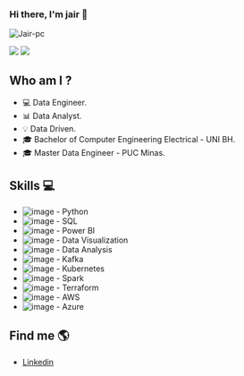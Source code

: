 ### Hi there, I'm jair 👋

<p align="left"> <img src="https://komarev.com/ghpvc/?username=Jair-pc&label=Profile%20views&color=0e75b6&style=flat" alt="Jair-pc" /> </p>


<div> 
 <a href = "mailto:juniorpsilva@msn.com"><img src="https://img.shields.io/badge/-Gmail-%23333?style=for-the-badge&logo=gmail&logoColor=white" target="_blank"></a>
  <a href="https://www.linkedin.com/in/jairengdados/" target="_blank"><img src="https://img.shields.io/badge/-LinkedIn-%230077B5?style=for-the-badge&logo=linkedin&logoColor=white" target="_blank"></a> 
 

## Who am I ?
- 💻 Data Engineer.
- 📊 Data Analyst.
- 💡 Data Driven.
- 🎓 Bachelor of Computer Engineering Electrical - UNI BH.
- 🎓 Master Data Engineer - PUC Minas.



## Skills 💻
 
- ![image](https://user-images.githubusercontent.com/85970166/197610964-45ec0492-908f-4d8a-9e4a-5a14996cc5e1.png) - Python   
- ![image](https://user-images.githubusercontent.com/85970166/197611710-2d30fc6f-f5a7-4c3e-84dc-30f743ceb8da.png) - SQL
- ![image](https://user-images.githubusercontent.com/85970166/197611090-c98af984-4790-4a31-a4ca-db183b06cd80.png) - Power BI
- ![image](https://user-images.githubusercontent.com/85970166/197611822-7d2e0717-d250-4eb2-9145-54e6a6a58c76.png) - Data Visualization
- ![image](https://user-images.githubusercontent.com/85970166/197611859-7fa1e72a-b3e2-4077-80be-bb5c1eda8e47.png) - Data Analysis
- ![image](https://user-images.githubusercontent.com/85970166/197610485-2e1cf4f0-ec02-45be-a499-beabeabfe52f.png) - Kafka
- ![image](https://user-images.githubusercontent.com/85970166/197611906-681e9ca8-8f1e-43d6-828d-925aa29abb23.png) - Kubernetes
- ![image](https://user-images.githubusercontent.com/85970166/197610682-8d96eda3-a9de-4b7c-995f-235c92fa915e.png) - Spark
- ![image](https://user-images.githubusercontent.com/85970166/197612058-f4239307-1306-4cbd-b703-b401ed1978f4.png) - Terraform
- ![image](https://user-images.githubusercontent.com/85970166/197611946-6d5e755d-04aa-4277-b31c-5d96863c9b86.png) - AWS
- ![image](https://user-images.githubusercontent.com/85970166/197611993-34700f9c-bd98-4a64-882a-930293f63d17.png) - Azure

 


## Find me  🌎
- [Linkedin](https://www.linkedin.com/in/jairengdados/)


